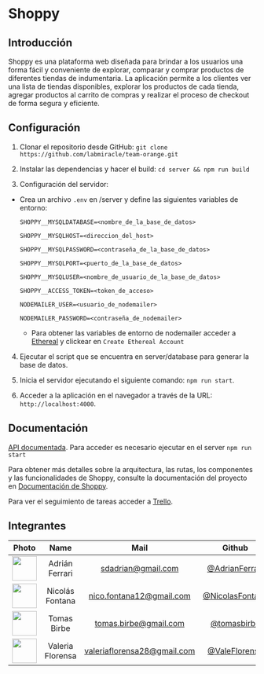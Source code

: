 
# Shoppy



## Introducción



Shoppy es una plataforma web diseñada para brindar a los usuarios una forma fácil y conveniente de explorar, comparar y comprar productos de diferentes tiendas de indumentaria. La aplicación permite a los clientes ver una lista de tiendas disponibles, explorar los productos de cada tienda, agregar productos al carrito de compras y realizar el proceso de checkout de forma segura y eficiente.



## Configuración



1. Clonar el repositorio desde GitHub: `git clone https://github.com/labmiracle/team-orange.git`

2. Instalar las dependencias y hacer el build: `cd server && npm run build`

3. Configuración del servidor:

- Crea un archivo `.env` en /server y define las siguientes variables de entorno:
	``` plaintext
	SHOPPY__MYSQLDATABASE=<nombre_de_la_base_de_datos>

	SHOPPY__MYSQLHOST=<direccion_del_host>

	SHOPPY__MYSQLPASSWORD=<contraseña_de_la_base_de_datos>

	SHOPPY__MYSQLPORT=<puerto_de_la_base_de_datos>

	SHOPPY__MYSQLUSER=<nombre_de_usuario_de_la_base_de_datos>

	SHOPPY__ACCESS_TOKEN=<token_de_acceso>

	NODEMAILER_USER=<usuario_de_nodemailer>

	NODEMAILER_PASSWORD=<contraseña_de_nodemailer>
	```
	- Para obtener las variables de entorno de nodemailer acceder a [Ethereal](https://ethereal.email/create)  y clickear en `Create Ethereal Account`

4. Ejecutar el script que se encuentra en server/database para generar la base de datos.

5. Inicia el servidor ejecutando el siguiente comando: `npm run start`.

6. Acceder a la aplicación en el navegador a través de la URL: `http://localhost:4000`.



## Documentación



[API documentada](http://localhost:4000/docs). Para acceder es necesario ejecutar en el server `npm run start`

Para obtener más detalles sobre la arquitectura, las rutas, los componentes y las funcionalidades de Shoppy, consulte la documentación del proyecto en [Documentación de Shoppy](https://drive.google.com/drive/folders/1FOT9YYYMYhZMcWeIGIk3jej3MSHsjeqZ?usp=sharing).

Para ver el seguimiento de tareas acceder a [Trello](https://trello.com/b/TZghHHX0/tareas).

## Integrantes




|                                          Photo                                           |           Name            |               Mail               |                              Github                              |
| :--------------------------------------------------------------------------------------: | :-----------------------: | :------------------------------: | :--------------------------------------------------------------: |
|   <img src="https://avatars.githubusercontent.com/u/59041211" height="50" width="50">    |      Adrián Ferrari       | sdadrian@gmail.com  |      [@AdrianFerrari](https://github.com/AdrianFerrari)      |
|   <img src="https://avatars.githubusercontent.com/u/94578945" height="50" width="50">    |       Nicolás Fontana        |      nico.fontana12@gmail.com       |          [@NicolasFontana](https://github.com/NicolasFontana)          |
|   <img src="https://avatars.githubusercontent.com/u/73891755" height="50" width="50">    |     Tomas Birbe      |  tomas.birbe@gmail.com   |     [@tomasbirbe](https://github.com/tomasbirbe)     |
|   <img src="https://avatars.githubusercontent.com/u/130410870" height="50" width="50">    |    Valeria Florensa    |   valeriaflorensa28@gmail.com    |        [@ValeFlorensa](https://github.com/ValeFlorensa)        |